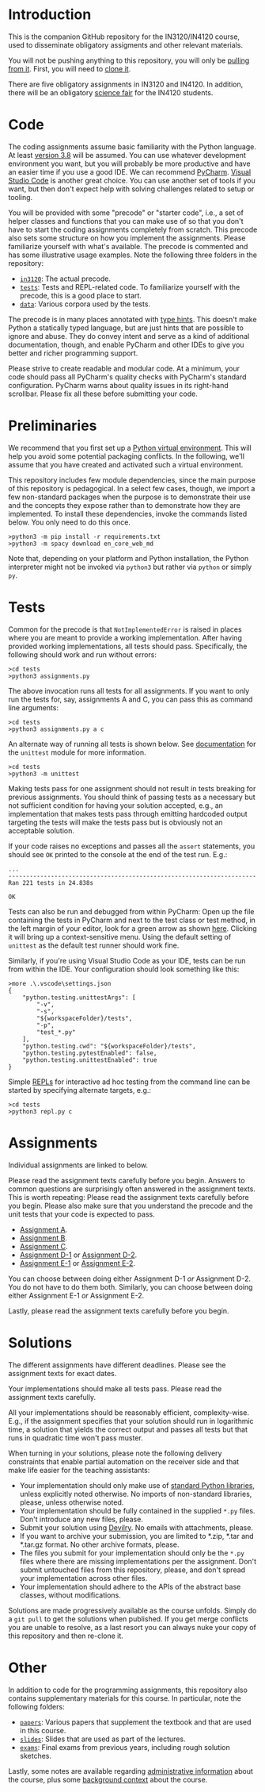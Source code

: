 # Introduction

This is the companion GitHub repository for the IN3120/IN4120 course, used to disseminate obligatory assigments and other relevant materials.

You will not be pushing anything to this repository, you will only be [pulling from it](https://github.com/git-guides/git-pull). First, you will need to [clone it](https://docs.github.com/en/github/creating-cloning-and-archiving-repositories/cloning-a-repository-from-github/cloning-a-repository).

There are five obligatory assignments in IN3120 and IN4120. In addition, there will be an obligatory [science fair](science-fair.md) for the IN4120 students.

# Code

The coding assignments assume basic familiarity with the Python language. At least [version 3.8](https://www.python.org/downloads/release) will be assumed. You can use whatever development environment you want, but you will probably be more productive and have an easier time if you use a good IDE. We can recommend [PyCharm](https://www.jetbrains.com/pycharm/). [Visual Studio Code](https://code.visualstudio.com/) is another great choice. You can use another set of tools if you want, but then don't expect help with solving challenges related to setup or tooling.

You will be provided with some "precode" or "starter code", i.e., a set of helper classes and functions that you can make use of so that you don't have to start the coding assignments completely from scratch. This precode also sets some structure on how you implement the assignments. Please familiarize yourself with what's available. The precode is commented and has some illustrative usage examples. Note the following three folders in the repository:

* [`in3120`](in3120/): The actual precode.
* [`tests`](tests/): Tests and REPL-related code. To familiarize yourself with the precode, this is a good place to start.
* [`data`](data/): Various corpora used by the tests.

The precode is in many places annotated with [type hints](https://www.python.org/dev/peps/pep-0484/). This doesn't make Python a statically typed language, but are just hints that are possible to ignore and abuse. They do convey intent and serve as a kind of additional documentation, though, and enable PyCharm and other IDEs to give you better and richer programming support.

Please strive to create readable and modular code. At a minimum, your code should pass all PyCharm's quality checks with PyCharm's standard configuration. PyCharm warns about quality issues in its right-hand scrollbar. Please fix all these before submitting your code.

# Preliminaries

We recommend that you first set up a [Python virtual environment](https://docs.python.org/3/tutorial/venv.html). This will help you avoid some potential packaging conflicts. In the following, we'll assume that you have created and activated such a virtual environment.

This repository includes few module dependencies, since the main purpose of this repository is pedagogical. In a select few cases, though, we import a few non-standard packages when the purpose is to demonstrate their use and the concepts they expose rather than to demonstrate how they are implemented. To install these dependencies, invoke the commands listed below. You only need to do this once.

    >python3 -m pip install -r requirements.txt
    >python3 -m spacy download en_core_web_md

Note that, depending on your platform and Python installation, the Python interpreter might not be invoked via `python3` but rather via `python` or simply `py`.

# Tests

Common for the precode is that `NotImplementedError` is raised in places where you are meant to provide a working implementation. After having provided working implementations, all tests should pass. Specifically, the following should work and run without errors:

    >cd tests
    >python3 assignments.py

The above invocation runs all tests for all assignments. If you want to only run the tests for, say, assignments A and C, you can pass this as command line arguments:

    >cd tests
    >python3 assignments.py a c

An alternate way of running all tests is shown below. See [documentation](https://docs.python.org/3/library/unittest.html#command-line-interface) for the `unittest` module for more information.

    >cd tests
    >python3 -m unittest

Making tests pass for one assignment should not result in tests breaking for previous assignments. You should think of passing tests as a necessary but not sufficient condition for having your solution accepted, e.g., an implementation that makes tests pass through emitting hardcoded output targeting the tests will make the tests pass but is obviously not an acceptable solution.

If your code raises no exceptions and passes all the `assert` statements, you should see `OK` printed to the console at the end of the test run. E.g.:

    ...
    ----------------------------------------------------------------------
    Ran 221 tests in 24.838s

    OK

Tests can also be run and debugged from within PyCharm: Open up the file containing the tests in PyCharm and next to the test class or test method, in the left margin of your editor, look for a green arrow as shown [here](https://www.jetbrains.com/help/pycharm/testing-your-first-python-application.html). Clicking it will bring up a context-sensitive menu. Using the default setting of `unittest` as the default test runner should work fine.

Similarly, if you're using Visual Studio Code as your IDE, tests can be run from within the IDE. Your configuration should look something like this:

    >more .\.vscode\settings.json
    {
        "python.testing.unittestArgs": [
            "-v",
            "-s",
            "${workspaceFolder}/tests",
            "-p",
            "test_*.py"
        ],
        "python.testing.cwd": "${workspaceFolder}/tests",
        "python.testing.pytestEnabled": false,
        "python.testing.unittestEnabled": true
    }

Simple [REPLs](https://en.wikipedia.org/wiki/Read%E2%80%93eval%E2%80%93print_loop) for interactive ad hoc testing from the command line can be started by specifying alternate targets, e.g.:

    >cd tests
    >python3 repl.py c

# Assignments

Individual assignments are linked to below.

Please read the assignment texts carefully before you begin. Answers to common questions are surprisingly often answered in the assignment texts. This is worth repeating: Please read the assignment texts carefully before you begin. Please also make sure that you understand the precode and the unit tests that your code is expected to pass.

* [Assignment A](./assignment-a.md).
* [Assignment B](./assignment-b.md).
* [Assignment C](./assignment-c.md).
* [Assignment D-1](./assignment-d-1.md) or [Assignment D-2](./assignment-d-2.md).
* [Assignment E-1](./assignment-e-1.md) or [Assignment E-2](./assignment-e-2.md).

You can choose between doing either Assignment D-1 _or_ Assignment D-2. You do not have to do them both. Similarly, you can choose between doing either Assignment E-1 _or_ Assignment E-2.

Lastly, please read the assignment texts carefully before you begin.

# Solutions

The different assignments have different deadlines. Please see the assignment texts for exact dates.

Your implementations should make all tests pass. Please read the assignment texts carefully.

All your implementations should be reasonably efficient, complexity-wise. E.g., if the assignment specifies that your solution should run in logarithmic time, a solution that yields the correct output and passes all tests but that runs in quadratic time won't pass muster.

When turning in your solutions, please note the following delivery constraints that enable partial automation on the receiver side and that make life easier for the teaching assistants:

* Your implementation should only make use of [standard Python libraries](https://docs.python.org/3/library/index.html), unless explicitly noted otherwise. No imports of non-standard libraries, please, unless otherwise noted.
* Your implementation should be fully contained in the supplied `*.py` files. Don't introduce any new files, please.
* Submit your solution using [Devilry](https://devilry.ifi.uio.no/). No emails with attachments, please.
* If you want to archive your submission, you are limited to *.zip, *.tar and *.tar.gz format. No other archive formats, please.
* The files you submit for your implementation should only be the `*.py` files where there are missing implementations per the assignment. Don't submit untouched files from this repository, please, and don't spread your implementation across other files.
* Your implementation should adhere to the APIs of the abstract base classes, without modifications.

Solutions are made progressively available as the course unfolds. Simply do a `git pull` to get the solutions when published. If you get merge conflicts you are unable to resolve, as a last resort you can always nuke your copy of this repository and then re-clone it.

# Other

In addition to code for the programming assignments, this repository also contains supplementary materials for this course. In particular, note the following folders:

* [`papers`](papers/): Various papers that supplement the textbook and that are used in this course.
* [`slides`](slides/): Slides that are used as part of the lectures.
* [`exams`](exams/): Final exams from previous years, including rough solution sketches.

Lastly, some notes are available regarding [administrative information](./administrivia.md) about the course, plus some [background context](./notes.md) about the course.
